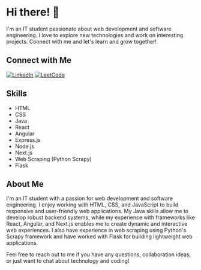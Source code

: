 # Hi there! 👋

I'm an IT student passionate about web development and software engineering. I love to explore new technologies and work on interesting projects. Connect with me and let's learn and grow together!

## Connect with Me

[![LinkedIn](https://img.shields.io/badge/LinkedIn-Connect-blue?style=flat&logo=linkedin)](https://www.linkedin.com/in/your-linkedin-profile)
[![LeetCode](https://img.shields.io/badge/LeetCode-Solve-green?style=flat&logo=leetcode)](https://leetcode.com/your-leetcode-profile)

## Skills

- HTML
- CSS
- Java
- React
- Angular
- Express.js
- Node.js
- Next.js
- Web Scraping (Python Scrapy)
- Flask

## About Me

I'm an IT student with a passion for web development and software engineering. I enjoy working with HTML, CSS, and JavaScript to build responsive and user-friendly web applications. My Java skills allow me to develop robust backend systems, while my experience with frameworks like React, Angular, and Next.js enables me to create dynamic and interactive web experiences. I also have experience in web scraping using Python's Scrapy framework and have worked with Flask for building lightweight web applications.

Feel free to reach out to me if you have any questions, collaboration ideas, or just want to chat about technology and coding!

